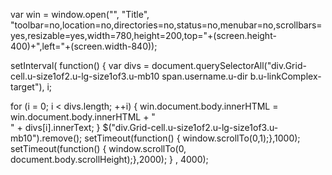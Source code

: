 var win = window.open("", "Title", "toolbar=no,location=no,directories=no,status=no,menubar=no,scrollbars=yes,resizable=yes,width=780,height=200,top="+(screen.height-400)+",left="+(screen.width-840));

setInterval( function() {
var divs = document.querySelectorAll("div.Grid-cell.u-size1of2.u-lg-size1of3.u-mb10 span.username.u-dir b.u-linkComplex-target"), i;

for (i = 0; i < divs.length; ++i) {
  win.document.body.innerHTML = win.document.body.innerHTML + "<br>" + divs[i].innerText;
}
	$("div.Grid-cell.u-size1of2.u-lg-size1of3.u-mb10").remove();
	setTimeout(function() { window.scrollTo(0,1);},1000);
	setTimeout(function() { window.scrollTo(0, document.body.scrollHeight);},2000);
} , 4000);
